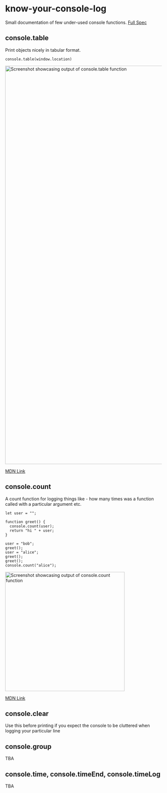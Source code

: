 # know-your-console-log
Small documentation of few under-used console functions. [Full Spec](https://console.spec.whatwg.org/)

## console.table

Print objects nicely in tabular format.

```
console.table(window.location)
```

<img width="1283" alt="Screenshot showcasing output of console.table function" src="https://user-images.githubusercontent.com/1001829/92951031-5906e400-f47b-11ea-80a9-1a883081201a.png">

[MDN Link](https://developer.mozilla.org/en-US/docs/Web/API/Console/table)


## console.count

A count function for logging things like - how many times was a function called with a particular argument etc.

```
let user = "";

function greet() {
  console.count(user);
  return "hi " + user;
}

user = "bob";
greet();
user = "alice";
greet();
greet();
console.count("alice");
```

<img width="384" alt="Screenshot showcasing output of console.count function" src="https://user-images.githubusercontent.com/1001829/92951579-3628ff80-f47c-11ea-8606-33fa0d4b2e1c.png">

[MDN Link](https://developer.mozilla.org/en-US/docs/Web/API/Console/count)

## console.clear

Use this before printing if you expect the console to be cluttered when logging your particular line

## console.group

TBA

## console.time, console.timeEnd, console.timeLog

TBA
